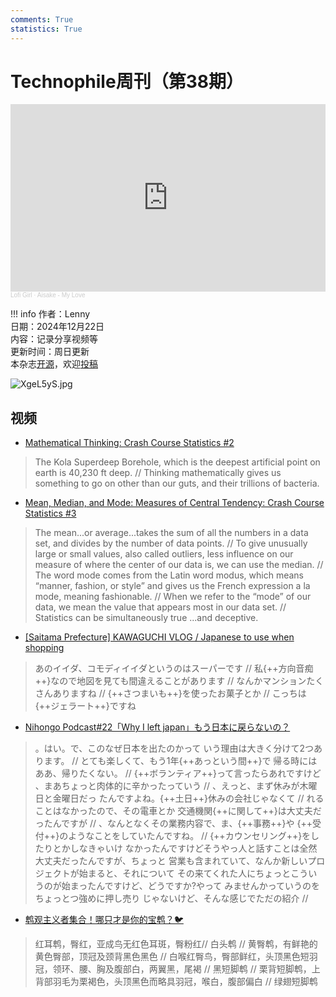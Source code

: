 ```yaml
---
comments: True
statistics: True
---
```


# Technophile周刊（第38期）

<iframe width="100%" height="300" scrolling="no" frameborder="no" allow="autoplay" src="https://w.soundcloud.com/player/?url=https%3A//api.soundcloud.com/tracks/1926209618&color=%23ff5500&auto_play=false&hide_related=false&show_comments=true&show_user=true&show_reposts=false&show_teaser=true&visual=true"></iframe><div style="font-size: 10px; color: #cccccc;line-break: anywhere;word-break: normal;overflow: hidden;white-space: nowrap;text-overflow: ellipsis; font-family: Interstate,Lucida Grande,Lucida Sans Unicode,Lucida Sans,Garuda,Verdana,Tahoma,sans-serif;font-weight: 100;"><a href="https://soundcloud.com/lofi_girl" title="Lofi Girl" target="_blank" style="color: #cccccc; text-decoration: none;">Lofi Girl</a> · <a href="https://soundcloud.com/lofi_girl/aisake-my-love" title="Aisake - My Love" target="_blank" style="color: #cccccc; text-decoration: none;">Aisake - My Love</a></div>

!!! info
    作者：Lenny<br>
    日期：2024年12月22日<br>
    内容：记录分享视频等<br>
    更新时间：周日更新<br>
    本杂志[开源](https://github.com/LennyChenLaw/Weekly)，欢迎[投稿](https://github.com/LennyChenLaw/Weekly/issues)


![XgeL5yS.jpg](https://s2.loli.net/2024/12/05/pIBzJdGNL98uZvn.jpg)

## 视频
+ [Mathematical Thinking: Crash Course Statistics #2](https://www.youtube.com/watch?v=tN9Xl1AcSv8&list=PL8dPuuaLjXtNM_Y-bUAhblSAdWRnmBUcr&index=3)
> The Kola Superdeep Borehole, which is the deepest artificial point on earth is 40,230 ft deep. // Thinking mathematically gives us something to go on other than our guts, and their trillions of bacteria. 

+ [Mean, Median, and Mode: Measures of Central Tendency: Crash Course Statistics #3](https://www.youtube.com/watch?v=kn83BA7cRNM&list=PL8dPuuaLjXtNM_Y-bUAhblSAdWRnmBUcr&index=4)
> The mean...or average...takes the sum of all the numbers in a data set, and divides by the number of data points. // To give unusually large or small values, also called outliers, less influence on our measure of where the center of our data is, we can use the median. // The word mode comes from the Latin word modus, which means “manner, fashion, or style” and gives us the French expression a la mode, meaning fashionable. // When we refer to the “mode” of our data, we mean the value that appears most in our data set. // Statistics can be simultaneously true ...and deceptive. 

+ [[Saitama Prefecture] KAWAGUCHI VLOG / Japanese to use when shopping](https://www.youtube.com/watch?v=Z7t7aZeR7xk)
> あのイイダ、コモディイイダというのはスーパーです // 私{++方向音痴++}なので地図を見ても間違えることがあります // なんかマンションたくさんありますね // {++さつまいも++}を使ったお菓子とか // こっちは{++ジェラート++}ですね

+ [Nihongo Podcast#22「Why I left japan」もう日本に戻らないの？](https://www.youtube.com/watch?v=D7E_iDWEVsA)
> 。はい。で、このなぜ日本を出たのかって いう理由は大きく分けて2つあります。 // とても楽しくて、もう1年{++あっという間++}で 帰る時にはああ、帰りたくない。 // {++ボランティア++}って言ったらあれですけど 、まあちょっと肉体的に辛かったっていう // 、えっと、まず休みが木曜日と金曜日だっ たんですよね。{++土日++}休みの会社じゃなくて // れることはなかったので、その電車とか 交通機関{++に関して++}は大丈夫だったんですが // 、なんとなくその業務内容で、ま、{++事務++}や {++受付++}のようなことをしていたんですね。 // {++カウンセリング++}をしたりとかしなきゃいけ なかったんですけどそうやっ人と話すことは全然大丈夫だったんですが、ちょっと 営業も含まれていて、なんか新しいプロジェクトが始まると、それについて その来てくれた人にちょっとこういうのが始まったんですけど、どうですか?やって みませんかっていうのをちょっとつ強めに押し売り じゃないけど、そんな感じでただの紹介 // 

+ [鹎观主义者集合！哪只才是你的宝鹎？🐦](https://www.xiaohongshu.com/explore/680b7dc9000000001c01fc4f?xsec_token=ABJCOPvkJrl2tHEJqdOZlc51vkcGbHRgNEJVeN8-QfGvU=&xsec_source=pc_search&source=web_note_detail_r10)
> 红耳鹎，臀红，亚成鸟无红色耳斑，臀粉红// 白头鹎 // 黄臀鹎，有鲜艳的黄色臀部，顶冠及颈背黑色黑色 // 白喉红臀鸟，臀部鲜红，头顶黑色短羽冠，领环、腰、胸及腹部白，两翼黑，尾褐 // 黑短脚鹎 // 栗背短脚鹎，上背部羽毛为栗褐色，头顶黑色而略具羽冠，喉白，腹部偏白 // 绿翅短脚鹎







